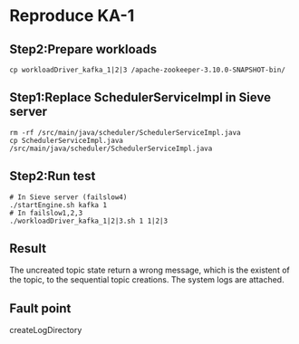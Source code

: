 # Reproduce KA-1
## Step2:Prepare workloads
```
cp workloadDriver_kafka_1|2|3 /apache-zookeeper-3.10.0-SNAPSHOT-bin/
```
## Step1:Replace SchedulerServiceImpl in Sieve server
```
rm -rf /src/main/java/scheduler/SchedulerServiceImpl.java
cp SchedulerServiceImpl.java /src/main/java/scheduler/SchedulerServiceImpl.java
```
## Step2:Run test
```
# In Sieve server (failslow4)
./startEngine.sh kafka 1
# In failslow1,2,3
./workloadDriver_kafka_1|2|3.sh 1 1|2|3
```
## Result
The uncreated topic state return a wrong message, which is the existent of the topic, to the sequential topic creations.
The system logs are attached.

## Fault point
createLogDirectory